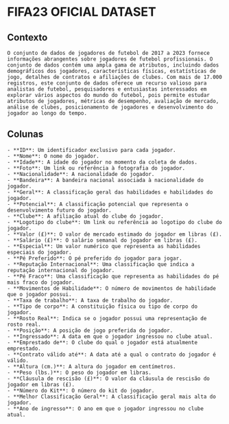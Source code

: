 # FIFA23 OFICIAL DATASET

## Contexto
    O conjunto de dados de jogadores de futebol de 2017 a 2023 fornece informações abrangentes sobre jogadores de futebol profissionais. O conjunto de dados contém uma ampla gama de atributos, incluindo dados demográficos dos jogadores, características físicas, estatísticas de jogo, detalhes de contratos e afiliações de clubes. Com mais de 17.000 registros, este conjunto de dados oferece um recurso valioso para analistas de futebol, pesquisadores e entusiastas interessados ​​em explorar vários aspectos do mundo do futebol, pois permite estudar atributos de jogadores, métricas de desempenho, avaliação de mercado, análise de clubes, posicionamento de jogadores e desenvolvimento do jogador ao longo do tempo.

## Colunas
    - **ID**: Um identificador exclusivo para cada jogador.
    - **Nome**: O nome do jogador.
    - **Idade**: A idade do jogador no momento da coleta de dados.
    - **Foto**: Um link ou referência à fotografia do jogador.
    - **Nacionalidade**: A nacionalidade do jogador.
    - **Bandeira**: A bandeira nacional associada à nacionalidade do jogador.
    - **Geral**: A classificação geral das habilidades e habilidades do jogador.
    - **Potencial**: A classificação potencial que representa o desenvolvimento futuro do jogador.
    - **Clube**: A afiliação atual do clube do jogador.
    - **Logotipo do clube**: Um link ou referência ao logotipo do clube do jogador.
    - **Valor (£)**: O valor de mercado estimado do jogador em libras (£).
    - **Salário (£)**: O salário semanal do jogador em libras (£).
    - **Especial**: Um valor numérico que representa as habilidades especiais do jogador.
    - **Pé Preferido**: O pé preferido do jogador para jogar.
    - **Reputação Internacional**: Uma classificação que indica a reputação internacional do jogador.
    - **Pé Fraco**: Uma classificação que representa as habilidades do pé mais fraco do jogador.
    - **Movimentos de Habilidade**: O número de movimentos de habilidade que o jogador possui.
    - **Taxa de trabalho**: A taxa de trabalho do jogador.
    - **Tipo de corpo**: A constituição física ou tipo de corpo do jogador.
    - **Rosto Real**: Indica se o jogador possui uma representação de rosto real.
    - **Posição**: A posição de jogo preferida do jogador.
    - **Ingressado**: A data em que o jogador ingressou no clube atual.
    - **Emprestado de**: O clube do qual o jogador está atualmente emprestado.
    - **Contrato válido até**: A data até a qual o contrato do jogador é válido.
    - **Altura (cm.)**: A altura do jogador em centímetros.
    - **Peso (lbs.)**: O peso do jogador em libras.
    - **Cláusula de rescisão (£)**: O valor da cláusula de rescisão do jogador em libras (£).
    - **Número do Kit**: O número do kit do jogador.
    - **Melhor Classificação Geral**: A classificação geral mais alta do jogador.
    - **Ano de ingresso**: O ano em que o jogador ingressou no clube atual.